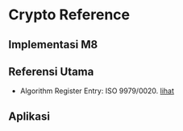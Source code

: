 # Crypto Reference

## Implementasi M8

## Referensi Utama

* Algorithm Register Entry: ISO 9979/0020. [lihat](ISO-Registry-0020.pdf)

## Aplikasi